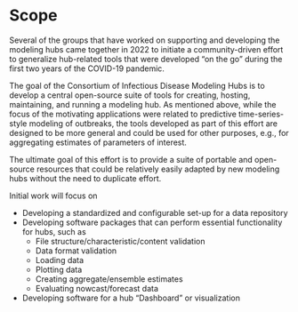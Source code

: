 # Scope

Several of the groups that have worked on supporting and developing the modeling hubs came together in 2022 to initiate a community-driven effort to generalize hub-related tools that were developed “on the go” during the first two years of the COVID-19 pandemic.

The goal of the Consortium of Infectious Disease Modeling Hubs is to develop a central open-source suite of tools for creating, hosting, maintaining, and running a modeling hub. As mentioned above, while the focus of the motivating applications were related to predictive time-series-style modeling of outbreaks, the tools developed as part of this effort are designed to be more general and could be used for other purposes, e.g., for aggregating estimates of parameters of interest.

The ultimate goal of this effort is to provide a suite of portable and open-source resources that could be relatively easily adapted by new modeling hubs without the need to duplicate effort.

Initial work will focus on

 - Developing a standardized and configurable set-up for a data repository
 - Developing software packages that can perform essential functionality for hubs, such as
     - File structure/characteristic/content validation
     - Data format validation
     - Loading data
     - Plotting data
     - Creating aggregate/ensemble estimates
     - Evaluating nowcast/forecast data
 - Developing software for a hub “Dashboard” or visualization
